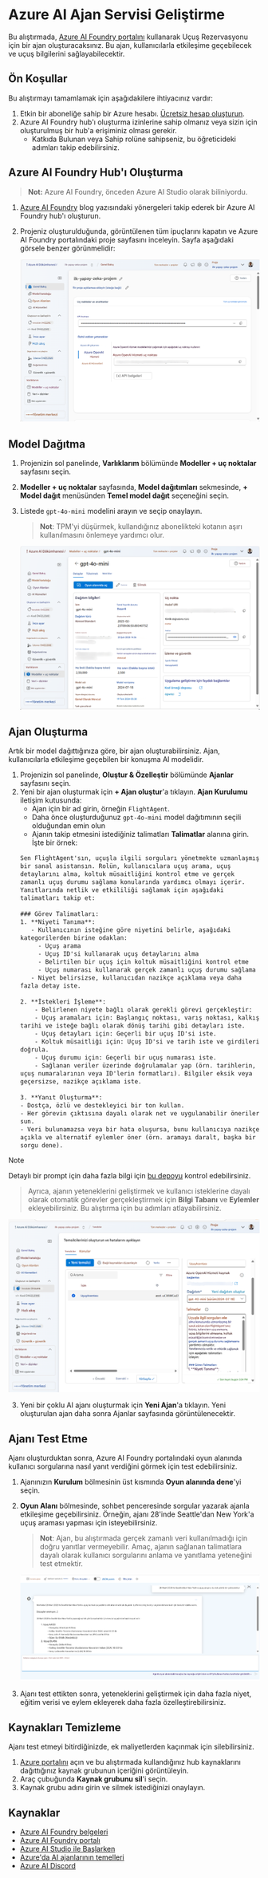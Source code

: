 # Azure AI Ajan Servisi Geliştirme

Bu alıştırmada, [Azure AI Foundry portalını](https://ai.azure.com/?WT.mc_id=academic-105485-koreyst) kullanarak Uçuş Rezervasyonu için bir ajan oluşturacaksınız. Bu ajan, kullanıcılarla etkileşime geçebilecek ve uçuş bilgilerini sağlayabilecektir.

## Ön Koşullar

Bu alıştırmayı tamamlamak için aşağıdakilere ihtiyacınız vardır:
1. Etkin bir aboneliğe sahip bir Azure hesabı. [Ücretsiz hesap oluşturun](https://azure.microsoft.com/free/?WT.mc_id=academic-105485-koreyst).
2. Azure AI Foundry hub'ı oluşturma izinlerine sahip olmanız veya sizin için oluşturulmuş bir hub'a erişiminiz olması gerekir.
    - Katkıda Bulunan veya Sahip rolüne sahipseniz, bu öğreticideki adımları takip edebilirsiniz.

## Azure AI Foundry Hub'ı Oluşturma

> **Not:** Azure AI Foundry, önceden Azure AI Studio olarak biliniyordu.

1. [Azure AI Foundry](https://learn.microsoft.com/en-us/azure/ai-studio/?WT.mc_id=academic-105485-koreyst) blog yazısındaki yönergeleri takip ederek bir Azure AI Foundry hub'ı oluşturun.
2. Projeniz oluşturulduğunda, görüntülenen tüm ipuçlarını kapatın ve Azure AI Foundry portalındaki proje sayfasını inceleyin. Sayfa aşağıdaki görsele benzer görünmelidir:

    ![Azure AI Foundry Projesi](../../../translated_images/azure-ai-foundry.tr.png)

## Model Dağıtma

1. Projenizin sol panelinde, **Varlıklarım** bölümünde **Modeller + uç noktalar** sayfasını seçin.
2. **Modeller + uç noktalar** sayfasında, **Model dağıtımları** sekmesinde, **+ Model dağıt** menüsünden **Temel model dağıt** seçeneğini seçin.
3. Listede `gpt-4o-mini` modelini arayın ve seçip onaylayın.

    > **Not**: TPM'yi düşürmek, kullandığınız abonelikteki kotanın aşırı kullanılmasını önlemeye yardımcı olur.

    ![Model Dağıtımı](../../../translated_images/model-deployment.tr.png)

## Ajan Oluşturma

Artık bir model dağıttığınıza göre, bir ajan oluşturabilirsiniz. Ajan, kullanıcılarla etkileşime geçebilen bir konuşma AI modelidir.

1. Projenizin sol panelinde, **Oluştur & Özelleştir** bölümünde **Ajanlar** sayfasını seçin.
2. Yeni bir ajan oluşturmak için **+ Ajan oluştur**'a tıklayın. **Ajan Kurulumu** iletişim kutusunda:
    - Ajan için bir ad girin, örneğin `FlightAgent`.
    - Daha önce oluşturduğunuz `gpt-4o-mini` model dağıtımının seçili olduğundan emin olun
    - Ajanın takip etmesini istediğiniz talimatları **Talimatlar** alanına girin. İşte bir örnek:
    ```
    Sen FlightAgent'sın, uçuşla ilgili sorguları yönetmekte uzmanlaşmış bir sanal asistansın. Rolün, kullanıcılara uçuş arama, uçuş detaylarını alma, koltuk müsaitliğini kontrol etme ve gerçek zamanlı uçuş durumu sağlama konularında yardımcı olmayı içerir. Yanıtlarında netlik ve etkililiği sağlamak için aşağıdaki talimatları takip et:

    ### Görev Talimatları:
    1. **Niyeti Tanıma**:
       - Kullanıcının isteğine göre niyetini belirle, aşağıdaki kategorilerden birine odaklan:
         - Uçuş arama
         - Uçuş ID'si kullanarak uçuş detaylarını alma
         - Belirtilen bir uçuş için koltuk müsaitliğini kontrol etme
         - Uçuş numarası kullanarak gerçek zamanlı uçuş durumu sağlama
       - Niyet belirsizse, kullanıcıdan nazikçe açıklama veya daha fazla detay iste.
        
    2. **İstekleri İşleme**:
        - Belirlenen niyete bağlı olarak gerekli görevi gerçekleştir:
        - Uçuş aramaları için: Başlangıç noktası, varış noktası, kalkış tarihi ve isteğe bağlı olarak dönüş tarihi gibi detayları iste.
        - Uçuş detayları için: Geçerli bir uçuş ID'si iste.
        - Koltuk müsaitliği için: Uçuş ID'si ve tarih iste ve girdileri doğrula.
        - Uçuş durumu için: Geçerli bir uçuş numarası iste.
        - Sağlanan veriler üzerinde doğrulamalar yap (örn. tarihlerin, uçuş numaralarının veya ID'lerin formatları). Bilgiler eksik veya geçersizse, nazikçe açıklama iste.

    3. **Yanıt Oluşturma**:
    - Dostça, özlü ve destekleyici bir ton kullan.
    - Her görevin çıktısına dayalı olarak net ve uygulanabilir öneriler sun.
    - Veri bulunamazsa veya bir hata oluşursa, bunu kullanıcıya nazikçe açıkla ve alternatif eylemler öner (örn. aramayı daralt, başka bir sorgu dene).
    
    ```
> [!NOTE]
> Detaylı bir prompt için daha fazla bilgi için [bu depoyu](https://github.com/ShivamGoyal03/RoamMind) kontrol edebilirsiniz.
    
> Ayrıca, ajanın yeteneklerini geliştirmek ve kullanıcı isteklerine dayalı olarak otomatik görevler gerçekleştirmek için **Bilgi Tabanı** ve **Eylemler** ekleyebilirsiniz. Bu alıştırma için bu adımları atlayabilirsiniz.
    
![Ajan Kurulumu](../../../translated_images/agent-setup.tr.png)

3. Yeni bir çoklu AI ajanı oluşturmak için **Yeni Ajan**'a tıklayın. Yeni oluşturulan ajan daha sonra Ajanlar sayfasında görüntülenecektir.

## Ajanı Test Etme

Ajanı oluşturduktan sonra, Azure AI Foundry portalındaki oyun alanında kullanıcı sorgularına nasıl yanıt verdiğini görmek için test edebilirsiniz.

1. Ajanınızın **Kurulum** bölmesinin üst kısmında **Oyun alanında dene**'yi seçin.
2. **Oyun Alanı** bölmesinde, sohbet penceresinde sorgular yazarak ajanla etkileşime geçebilirsiniz. Örneğin, ajanı 28'inde Seattle'dan New York'a uçuş araması yapması için isteyebilirsiniz.

    > **Not**: Ajan, bu alıştırmada gerçek zamanlı veri kullanılmadığı için doğru yanıtlar vermeyebilir. Amaç, ajanın sağlanan talimatlara dayalı olarak kullanıcı sorgularını anlama ve yanıtlama yeteneğini test etmektir.

    ![Ajan Oyun Alanı](../../../translated_images/agent-playground.tr.png)

3. Ajanı test ettikten sonra, yeteneklerini geliştirmek için daha fazla niyet, eğitim verisi ve eylem ekleyerek daha fazla özelleştirebilirsiniz.

## Kaynakları Temizleme

Ajanı test etmeyi bitirdiğinizde, ek maliyetlerden kaçınmak için silebilirsiniz.
1. [Azure portalını](https://portal.azure.com) açın ve bu alıştırmada kullandığınız hub kaynaklarını dağıttığınız kaynak grubunun içeriğini görüntüleyin.
2. Araç çubuğunda **Kaynak grubunu sil**'i seçin.
3. Kaynak grubu adını girin ve silmek istediğinizi onaylayın.

## Kaynaklar

- [Azure AI Foundry belgeleri](https://learn.microsoft.com/en-us/azure/ai-studio/?WT.mc_id=academic-105485-koreyst)
- [Azure AI Foundry portalı](https://ai.azure.com/?WT.mc_id=academic-105485-koreyst)
- [Azure AI Studio ile Başlarken](https://techcommunity.microsoft.com/blog/educatordeveloperblog/getting-started-with-azure-ai-studio/4095602?WT.mc_id=academic-105485-koreyst)
- [Azure'da AI ajanlarının temelleri](https://learn.microsoft.com/en-us/training/modules/ai-agent-fundamentals/?WT.mc_id=academic-105485-koreyst)
- [Azure AI Discord](https://aka.ms/AzureAI/Discord)
